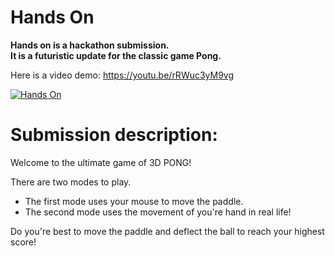 # Hands On

__Hands on is a hackathon submission.  
It is a futuristic update for the classic game Pong.__

Here is a video demo:
https://youtu.be/rRWuc3yM9vg

[![Hands On](https://i.ytimg.com/vi/rRWuc3yM9vg/hqdefault.jpg?sqp=-oaymwEcCNACELwBSFXyq4qpAw4IARUAAIhCGAFwAcABBg==&rs=AOn4CLB50Oqx1hDXCnTG_tPFA7BbKowgXg)](https://youtu.be/rRWuc3yM9vg)


# Submission description:
Welcome to the ultimate game of 3D PONG!

There are two modes to play. 
- The first mode uses your mouse to move the paddle.
- The second mode uses the movement of you're hand in real life!

Do you're best to move the paddle and deflect the ball to reach your highest score!


